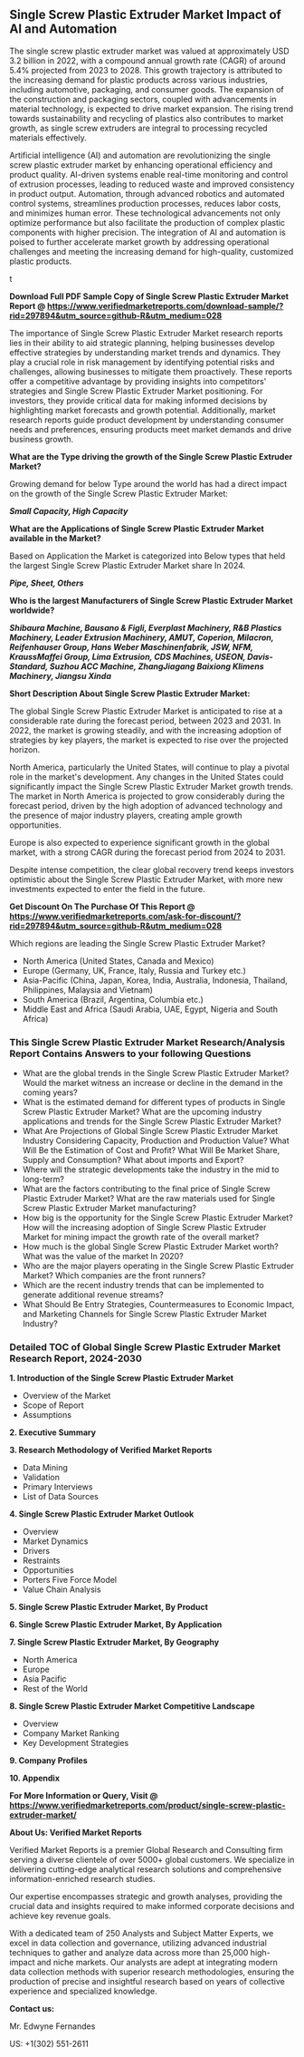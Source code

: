 <h2>Single Screw Plastic Extruder Market Impact of AI and Automation</h2><p>The single screw plastic extruder market was valued at approximately USD 3.2 billion in 2022, with a compound annual growth rate (CAGR) of around 5.4% projected from 2023 to 2028. This growth trajectory is attributed to the increasing demand for plastic products across various industries, including automotive, packaging, and consumer goods. The expansion of the construction and packaging sectors, coupled with advancements in material technology, is expected to drive market expansion. The rising trend towards sustainability and recycling of plastics also contributes to market growth, as single screw extruders are integral to processing recycled materials effectively.</p><p>Artificial intelligence (AI) and automation are revolutionizing the single screw plastic extruder market by enhancing operational efficiency and product quality. AI-driven systems enable real-time monitoring and control of extrusion processes, leading to reduced waste and improved consistency in product output. Automation, through advanced robotics and automated control systems, streamlines production processes, reduces labor costs, and minimizes human error. These technological advancements not only optimize performance but also facilitate the production of complex plastic components with higher precision. The integration of AI and automation is poised to further accelerate market growth by addressing operational challenges and meeting the increasing demand for high-quality, customized plastic products.</p>t</p><p id="" class=""><strong>Download Full PDF Sample Copy of Single Screw Plastic Extruder Market Report @ <a href="https://www.verifiedmarketreports.com/download-sample/?rid=297894&utm_source=github-R&utm_medium=028" target="_blank">https://www.verifiedmarketreports.com/download-sample/?rid=297894&utm_source=github-R&utm_medium=028</a></strong></p><p>The importance of&nbsp;Single Screw Plastic Extruder Market research reports lies in their ability to aid strategic planning, helping businesses develop effective strategies by understanding market trends and dynamics. They play a crucial role in risk management by identifying potential risks and challenges, allowing businesses to mitigate them proactively. These reports offer a competitive advantage by providing insights into competitors' strategies and Single Screw Plastic Extruder Market positioning. For investors, they provide critical data for making informed decisions by highlighting market forecasts and growth potential. Additionally, market research reports guide product development by understanding consumer needs and preferences, ensuring products meet market demands and drive business growth.</p><p><strong>What are the&nbsp;Type driving the growth of the Single Screw Plastic Extruder Market?</strong></p><p id="" class="">Growing demand for below Type around the world has had a direct impact on the growth of the Single Screw Plastic Extruder Market:</p><em><strong>Small Capacity, High Capacity</strong></em></p><strong>What are the&nbsp;Applications&nbsp;of Single Screw Plastic Extruder Market available in the Market?</strong></p><p id="" class="">Based on Application the Market is categorized into Below types that held the largest Single Screw Plastic Extruder Market share In 2024.</p><em><strong>Pipe, Sheet, Others</strong></em></p><strong>Who is the largest Manufacturers of Single Screw Plastic Extruder Market worldwide?</strong></p><p><em><strong>Shibaura Machine, Bausano & Figli, Everplast Machinery, R&B Plastics Machinery, Leader Extrusion Machinery, AMUT, Coperion, Milacron, Reifenhauser Group, Hans Weber Maschinenfabrik, JSW, NFM, KraussMaffei Group, Lima Extrusion, CDS Machines, USEON, Davis-Standard, Suzhou ACC Machine, ZhangJiagang Baixiong Klimens Machinery, Jiangsu Xinda</strong></em></p><p id="" class=""><strong>Short Description About Single Screw Plastic Extruder Market:</strong></p><p>The global Single Screw Plastic Extruder Market is anticipated to rise at a considerable rate during the forecast period, between 2023 and 2031. In 2022, the market is growing steadily, and with the increasing adoption of strategies by key players, the market is expected to rise over the projected horizon.</p><p>North America, particularly the United States, will continue to play a pivotal role in the market's development. Any changes in the United States could significantly impact the Single Screw Plastic Extruder Market growth trends. The market in North America is projected to grow considerably during the forecast period, driven by the high adoption of advanced technology and the presence of major industry players, creating ample growth opportunities.</p><p>Europe is also expected to experience significant growth in the global market, with a strong CAGR during the forecast period from 2024 to 2031.</p><p>Despite intense competition, the clear global recovery trend keeps investors optimistic about the Single Screw Plastic Extruder Market, with more new investments expected to enter the field in the future.</p><p id="" class=""><strong>Get Discount On The Purchase Of This Report @ <a href="https://www.verifiedmarketreports.com/ask-for-discount/?rid=297894&utm_source=github-R&utm_medium=028" target="_blank">https://www.verifiedmarketreports.com/ask-for-discount/?rid=297894&utm_source=github-R&utm_medium=028</a></strong></p>Which regions are leading the Single Screw Plastic Extruder Market?</p><ul><li>North America (United States, Canada and Mexico)</li><li>Europe (Germany, UK, France, Italy, Russia and Turkey etc.)</li><li>Asia-Pacific (China, Japan, Korea, India, Australia, Indonesia, Thailand, Philippines, Malaysia and Vietnam)</li><li>South America (Brazil, Argentina, Columbia etc.)</li><li>Middle East and Africa (Saudi Arabia, UAE, Egypt, Nigeria and South Africa)</li></ul><h3 id="" class="">This Single Screw Plastic Extruder Market Research/Analysis Report Contains Answers to your following Questions</h3><ul><li>What are the global trends in the Single Screw Plastic Extruder Market? Would the market witness an increase or decline in the demand in the coming years?</li><li>What is the estimated demand for different types of products in Single Screw Plastic Extruder Market? What are the upcoming industry applications and trends for the Single Screw Plastic Extruder Market?</li><li>What Are Projections of Global Single Screw Plastic Extruder Market Industry Considering Capacity, Production and Production Value? What Will Be the Estimation of Cost and Profit? What Will Be Market Share, Supply and Consumption? What about imports and Export?</li><li>Where will the strategic developments take the industry in the mid to long-term?</li><li>What are the factors contributing to the final price of Single Screw Plastic Extruder Market? What are the raw materials used for Single Screw Plastic Extruder Market manufacturing?</li><li>How big is the opportunity for the Single Screw Plastic Extruder Market? How will the increasing adoption of Single Screw Plastic Extruder Market for mining impact the growth rate of the overall market?</li><li>How much is the global Single Screw Plastic Extruder Market worth? What was the value of the market In 2020?</li><li>Who are the major players operating in the Single Screw Plastic Extruder Market? Which companies are the front runners?</li><li>Which are the recent industry trends that can be implemented to generate additional revenue streams?</li><li>What Should Be Entry Strategies, Countermeasures to Economic Impact, and Marketing Channels for Single Screw Plastic Extruder Market Industry?</li></ul><h3 id="" class="">Detailed TOC of Global Single Screw Plastic Extruder Market Research Report, 2024-2030</h3><p id="" class=""><strong>1. Introduction of the Single Screw Plastic Extruder Market</strong></p><ul><li>Overview of the Market</li><li>Scope of Report</li><li>Assumptions</li></ul><p id="" class=""><strong>2. Executive Summary</strong></p><p id="" class=""><strong>3. Research Methodology of Verified Market Reports</strong></p><ul><li>Data Mining</li><li>Validation</li><li>Primary Interviews</li><li>List of Data Sources</li></ul><p id="" class=""><strong>4. Single Screw Plastic Extruder Market Outlook</strong></p><ul><li>Overview</li><li>Market Dynamics</li><li>Drivers</li><li>Restraints</li><li>Opportunities</li><li>Porters Five Force Model</li><li>Value Chain Analysis</li></ul><p id="" class=""><strong>5. Single Screw Plastic Extruder Market, By Product</strong></p><p id="" class=""><strong>6. Single Screw Plastic Extruder Market, By Application</strong></p><p id="" class=""><strong>7. Single Screw Plastic Extruder Market, By Geography</strong></p><ul><li>North America</li><li>Europe</li><li>Asia Pacific</li><li>Rest of the World</li></ul><p id="" class=""><strong>8. Single Screw Plastic Extruder Market Competitive Landscape</strong></p><ul><li>Overview</li><li>Company Market Ranking</li><li>Key Development Strategies</li></ul><p id="" class=""><strong>9. Company Profiles</strong></p><p id="" class=""><strong>10. Appendix</strong></p><p id="" class=""><strong>For More Information or Query, Visit @ <a href="https://www.verifiedmarketreports.com/product/single-screw-plastic-extruder-market/" target="_blank">https://www.verifiedmarketreports.com/product/single-screw-plastic-extruder-market/</a></strong></p><p id="" class=""><strong>About Us: Verified Market Reports</strong></p><p id="" class="">Verified Market Reports is a premier Global Research and Consulting firm serving a diverse clientele of over 5000+ global customers. We specialize in delivering cutting-edge analytical research solutions and comprehensive information-enriched research studies.</p><p id="" class="">Our expertise encompasses strategic and growth analyses, providing the crucial data and insights required to make informed corporate decisions and achieve key revenue goals.</p><p id="" class="">With a dedicated team of 250 Analysts and Subject Matter Experts, we excel in data collection and governance, utilizing advanced industrial techniques to gather and analyze data across more than 25,000 high-impact and niche markets. Our analysts are adept at integrating modern data collection methods with superior research methodologies, ensuring the production of precise and insightful research based on years of collective experience and specialized knowledge.</p><p id="" class=""><strong>Contact us:</strong></p><p id="" class="">Mr. Edwyne Fernandes</p><p id="" class="">US: +1(302) 551-2611</p>